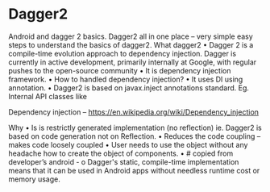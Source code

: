 # Dagger2
Android and dagger 2 basics.
Dagger2 all in one place – very simple easy steps to understand the basics of dagger2.
What dagger2
•	Dagger 2 is a compile-time evolution approach to dependency injection. Dagger is currently in active development, primarily internally at Google, with regular pushes to the open-source community
•	It is dependency injection framework. 
•	How to handled dependency injection?
•	It uses DI using annotation. 
•	Dagger2 is based on javax.inject annotations standard. Eg. Internal API classes like 

Dependency injection – https://en.wikipedia.org/wiki/Dependency_injection

Why 
•	Is is restrictly generated implementation (no reflection) ie. Dagger2 is based on code generation not on Reflection.
•	Reduces the code coupling – makes code loosely coupled
•	User needs to use the object without any headache how to create the object of components.
•	# copied from developer’s android - 
o	Dagger's static, compile-time implementation means that it can be used in Android apps without needless runtime cost or memory usage.

